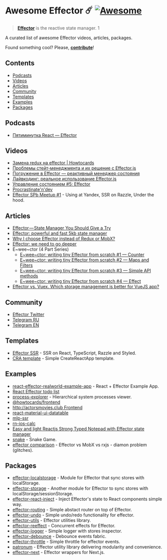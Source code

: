 # Awesome Effector ☄️ [![Awesome](https://awesome.re/badge.svg)](https://awesome.re)

> [**Effector**](https://effector.now.sh/) is the reactive state manager. 1

A curated list of awesome Effector videos, articles, packages.

Found something cool? Please, **[contribute](contributing.md)**!

## Contents

* [Podcasts](#podcasts) 
* [Videos](#videos)
* [Articles](#articles) 
* [Community](#community) 
* [Templates](#templates)
* [Examples](#examples)
* [Packages](#packages)

## Podcasts

* [Пятиминутка React — Effector](https://soundcloud.com/5minreact/063-effector)

## Videos
* [Замена redux на effector | Howtocards](https://www.youtube.com/watch?v=IXicdkQchTk)
* [Проблемы стейт-менеджмента и их решение с Effector.js](https://www.youtube.com/watch?v=48XSmEIqbkI)
* [Погружение в Effector — реактивный менеджер состояния](https://www.youtube.com/watch?v=cZcHF8a2ZA4)
* [Лайвкодинг: реальное использование Effector.js](https://www.youtube.com/watch?v=fbtElWjOXV0)
* [Управление состоянием #5: Effector](https://www.youtube.com/watch?v=fdjc5ZPckNo)
* [Procrastinate'n'dev](https://www.youtube.com/watch?v=LYo6l120pjk)
* [Effector SPb Meetup #1](https://youtu.be/IacUIo9fXhI) - Using at Yandex, SSR on Razzle, Under the hood.

## Articles
* [Effector — State Manager You Should Give a Try](https://itnext.io/effector-state-manager-you-should-give-a-try-b46b917e51cc)
* [Effector: powerful and fast 5kb state manager](https://codeburst.io/effector-state-manager-6ee2e72e8e0b)
* [Why I choose Effector instead of Redux or MobX?](https://dev.to/lessmess/why-i-choose-effector-instead-of-redux-or-mobx-3dl7)
* [Effector: we need to go deeper](https://dev.to/yumauri/effector-we-need-to-go-deeper-4geg)
* E\~wee\~ctor (4 Part Series)
  * [E\~wee\~ctor: writing tiny Effector from scratch #1 — Counter](https://dev.to/yumauri/e-wee-ctor-writing-tiny-effector-from-scratch-1-1kap)
  * [E\~wee\~ctor: writing tiny Effector from scratch #2 — Maps and Filters](https://dev.to/yumauri/e-wee-ctor-writing-tiny-effector-from-scratch-2-31po)
  * [E\~wee\~ctor: writing tiny Effector from scratch #3 — Simple API methods](https://dev.to/yumauri/e-wee-ctor-writing-tiny-effector-from-scratch-3-simple-api-methods-41f3)
  * [E\~wee\~ctor: writing tiny Effector from scratch #4 — Effect](https://dev.to/yumauri/e-wee-ctor-writing-tiny-effector-from-scratch-4-54b)
* [Effector vs. Vuex. Which storage management is better for VueJS app?](https://medium.com/blue-harvest-tech-blog/effector-vs-vuex-which-storage-management-is-better-for-vuejs-app-54f3c3257b53)

## Community
* [Effector Twitter](https://twitter.com/EffectorJS)
* [Telegram RU](https://t.me/effector_ru)
* [Telegram EN](https://t.me/effector_en)

## Templates

* [Effector SSR](https://github.com/sergeysova/effector-ssr) - SSR on React, TypeScript, Razzle and Styled.
* [CRA template](https://github.com/sergeysova/cra-template-effector) - Simple CreateReactApp template.

## Examples
* [react-effector-realworld-example-app](https://github.com/mg901/react-effector-realworld-example-app) - React + Effector Example App.
* [React Effector todo list](https://codesandbox.io/s/react-effector-todo-list-o5yzj)
* [process-explorer](https://github.com/lessmess-dev/process-explorer) - Hierarchical system processes viewer.
* [@howtocards/frontend](https://github.com/howtocards/frontend)
* [http://actorsmovies.club Frontend](https://github.com/today-/actorsmovies/)
* [react-material-ui-datatable](https://github.com/DTupalov/react-material-ui-datatable)
* [mlp-ssr](https://github.com/maxmitko/mlp-ssr)
* [rn-ios-calc](https://github.com/niksmr/rn-ios-calc)
* [Easy and light Reactjs Strong Typed Notepad with Effector state manager](https://github.com/paurock/Strong-Typed-Notepad-Reactjs-w-Effector)
* [snake](https://github.com/userbq201/snake) - Snake Game.
* [effector comparison](https://codesandbox.io/s/effector-comparison-r9qy2) - Effector vs MobX vs rxjs - diamon problem (glitches).

## Packages
* [effector-localstorage](https://github.com/lessmess-dev/effector-localstorage) - Module for Effector that sync stores with localStorage.
* [effector-storage](https://github.com/yumauri/effector-storage) - Another module for Effector to sync stores with localStorage/sessionStorage.
* [effector-react-inject](https://github.com/today-/effector-react-inject) - Inject Effector's state to React components simple way.
* [effector-routing](https://github.com/Kelin2025/effector-routing) - Simple abstact router on top of Effector.
* [effector-undo](https://github.com/tanyaisinmybed/effector-undo) - Simple undo/redo functionality for effector.
* [effector-utils](https://github.com/Kelin2025/effector-utils) - Effector utilities library.
* [effector-reeffect](https://github.com/yumauri/effector-reeffect) - Concurrent effects for Effector.
* [effector-logger](https://github.com/sergeysova/effector-logger) - Simple logger with stores inspector.
* [effector-debounce](https://github.com/sergeysova/effector-debounce) - Debounce events fabric.
* [effector-throttle](https://github.com/sergeysova/effector-throttle) - Simple throttle for effector events.
* [patronum](https://github.com/sergeysova/patronum) - Effector utility library delivering modularity and convenience.
* [effector-next](https://github.com/weyheyhey/effector-next) - Effector wrappers for Next.js.
